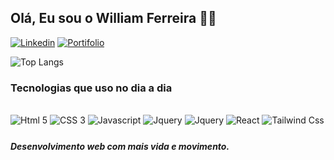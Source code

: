 ## Olá, Eu sou o William Ferreira 👋🏻

[![Linkedin](https://img.shields.io/badge/LinkedIn-0077B5?style=for-the-badge&logo=linkedin&logoColor=white)](https://www.linkedin.com/in/william-ferreira-1b5676121/)
[![Portifolio](https://img.shields.io/website?label=wfdevmotion.com&style=for-the-badge&url=https://sujeitoprogramador.com/)](https://wfdevmotion.com.br/)

![Top Langs](https://github-readme-stats.vercel.app/api/top-langs/?username=willfs19&layout=compact)

### Tecnologias que uso no dia a dia

<div style="display: inline_block"><br/>
    <img style="margin-bottom: 5px" align="center" alt="Html 5" src="https://img.shields.io/badge/HTML5-E34F26?style=for-the-badge&logo=html5&logoColor=white"> 
    <img style="margin-bottom: 5px" align="center" alt="CSS 3" src="https://img.shields.io/badge/CSS3-1572B6?style=for-the-badge&logo=css3&logoColor=white">
    <img style="margin-bottom: 5px" align="center" alt="Javascript" src="https://img.shields.io/badge/JavaScript-F7DF1E?style=for-the-badge&logo=javascript&logoColor=black">
    <img style="margin-bottom: 5px" align="center" alt="Jquery" src="https://img.shields.io/badge/jQuery-0769AD?style=for-the-badge&logo=jquery&logoColor=white">
    <img style="margin-bottom: 5px" align="center" alt="Jquery" src="https://img.shields.io/badge/Bootstrap-563D7C?style=for-the-badge&logo=bootstrap&logoColor=white">
    <img style="margin-bottom: 5px" align="center" alt="React" src="https://img.shields.io/badge/React-20232A?style=for-the-badge&logo=react&logoColor=61DAFB">
    <img style="margin-bottom: 5px" align="center" alt="Tailwind Css" src="https://img.shields.io/badge/Tailwind_CSS-38B2AC?style=for-the-badge&logo=tailwind-css&logoColor=white">
</div>

##### Desenvolvimento web com mais vida e movimento.
